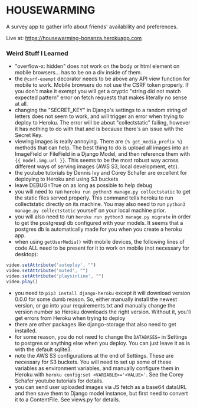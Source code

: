 # HOUSEWARMING
A survey app to gather info about friends' availability and preferences.

Live at: https://housewarming-bonanza.herokuapp.com

### Weird Stuff I Learned
- "overflow-x: hidden" does not work on the body or html element on mobile browsers... has to be on a div inside of them.
- the `@csrf-exempt` decorator needs to be above any API view function for mobile to work.  Mobile browsers do not use the CSRF token properly. If you don't make it exempt you will get a cryptic "string did not match expected pattern" error on fetch requests that makes literally no sense at all. 
- changing the "SECRET_KEY" in Django's settings to a random string of letters does not seem to work, and will trigger an error when trying to deploy to Heroku.  The error will be about "collectstatic" failing, however it has nothing to do with that and is because there's an issue with the Secret Key.
- viewing images is really annoying. There are `{% get_media_prefix %}` methods that can help.  The best thing to do is upload all images into an ImageField or FileField in a Django Model, and then reference them with `{{ model.img.url }}`.  This seems to be the most robust way across different ways of serving images (AWS S3, local development, etc).
- the youtube tutorials by Dennis Ivy and Corey Schafer are excellent for deploying to Heroku and using S3 buckets
- leave DEBUG=True on as long as possible to help debug
- you will need to run `heroku run python3 manage.py collectstatic` to get the static files served properly.  This command tells heroku to run collectstatic directly on its machine.  You may also need to run `python3 manage.py collectstatic` yourself on your local machine prior.
- you will also need to run `heroku run python3 manage.py migrate` in order to get the postgresql db configured with your models.  It seems that a postgres db is automatically made for you when you create a heroku app.
- when using `getUserMedia()` with mobile devices, the following lines of code ALL need to be present for it to work on mobile (not necessary for desktop):
```javascript
video.setAttribute('autoplay', "")
video.setAttribute('muted', "")
video.setAttribute('playsinline', "")
video.play() 
```
- you need to `pip3 install django-heroku` except it will download version 0.0.0 for some dumb reason.  So, either manually install the newest version, or go into your requirements.txt and manually change the version number so Heroku downloads the right version.  Without it, you'll get errors from Heroku when trying to deploy
- there are other packages like django-storage that also need to get installed.
- for some reason, you do not need to change the `DATABASES=` in Settings to postgres or anything else when you deploy.  You can just leave it as is with the default sqlite3.
- note the AWS S3 configurations at the end of Settings.  These are necessary for S3 buckets.  You will need to set up some of these variables as environment variables, and manually configure them in Heroku with `heroku config:set <VARIABLE>='<VALUE>'`.  See the Corey Schafer youtube tutorials for details.
- you can send user uploaded images via JS fetch as a base64 dataURL and then save them to Django model instance, but first need to convert it to a ContentFile.  See views.py for details.


